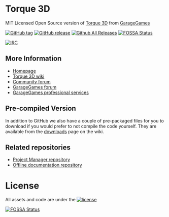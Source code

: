 # Torque 3D

MIT Licensed Open Source version of [Torque 3D](http://torque3d.org) from [GarageGames](http://www.garagegames.com)

[![GitHub tag](https://img.shields.io/github/tag/GarageGames/Torque3D.svg)](https://github.com/GarageGames/Torque3D/tags)
[![GitHub release](https://img.shields.io/github/release/GarageGames/Torque3D.svg)](https://github.com/GarageGames/Torque3D/releases/latest)
[![Github All Releases](https://img.shields.io/github/downloads/GarageGames/Torque3D/total.svg)](https://github.com/GarageGames/Torque3D/releases/latest)
[![FOSSA Status](https://app.fossa.io/api/projects/git%2Bgithub.com%2FBloodknight%2FTorque3D.svg?type=shield)](https://app.fossa.io/projects/git%2Bgithub.com%2FBloodknight%2FTorque3D?ref=badge_shield)

[![IRC](https://img.shields.io/badge/irc-%23garagegames-green.svg)](https://kiwiirc.com/client/irc.maxgaming.net/?nick=wiki_user|?#garagegames)

## More Information

* [Homepage](http://torque3d.org)
* [Torque 3D wiki](http://wiki.torque3d.org)
* [Community forum](http://forums.torque3d.org)
* [GarageGames forum](http://www.garagegames.com/community/forums)
* [GarageGames professional services](http://services.garagegames.com/)

## Pre-compiled Version

In addition to GitHub we also have a couple of pre-packaged files for you to download if you would prefer to not compile the code yourself.
They are available from the [downloads](http://wiki.torque3d.org/main:downloads) page on the wiki.

## Related repositories

* [Project Manager repository](https://github.com/GarageGames/Torque3D-ProjectManager)
* [Offline documentation repository](https://github.com/Torque3D-GameEngine/Torque3D-Documentation)

# License 

All assets and code are under the [![license](https://img.shields.io/github/license/GarageGames/Torque3D.svg)](https://github.com/GarageGames/Torque3D/blob/master/LICENSE.md)


[![FOSSA Status](https://app.fossa.io/api/projects/git%2Bgithub.com%2FBloodknight%2FTorque3D.svg?type=large)](https://app.fossa.io/projects/git%2Bgithub.com%2FBloodknight%2FTorque3D?ref=badge_large)